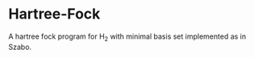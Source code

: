 # Hartree-Fock
A hartree fock program for H<sub>2</sub> with minimal basis set implemented as in Szabo.
